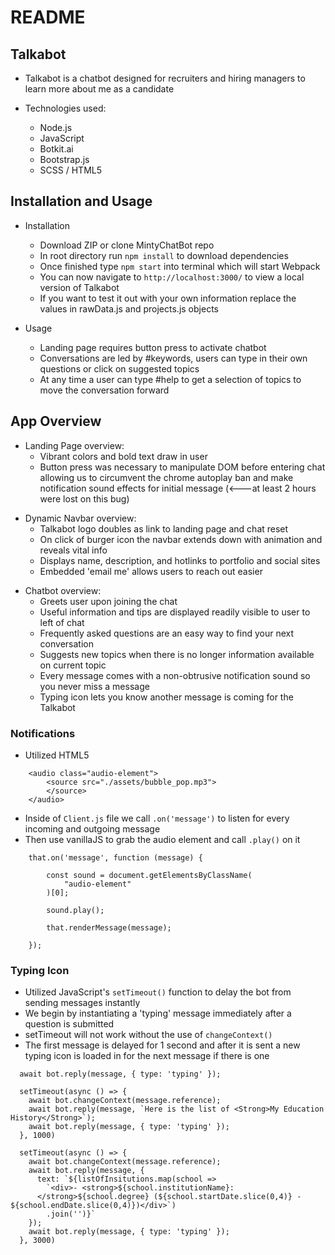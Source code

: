 # README

## Talkabot

* Talkabot is a chatbot designed for recruiters and hiring managers to learn more about me as a candidate

* Technologies used:
  * Node.js
  * JavaScript
  * Botkit.ai
  * Bootstrap.js
  * SCSS / HTML5


## Installation and Usage

* Installation
  * Download ZIP or clone MintyChatBot repo
  * In root directory run `npm install` to download dependencies
  * Once finished type `npm start` into terminal which will start Webpack
  * You can now navigate to `http://localhost:3000/` to view a local version of Talkabot
  * If you want to test it out with your own information replace the values in rawData.js and projects.js objects

* Usage
  * Landing page requires button press to activate chatbot
  * Conversations are led by #keywords, users can type in their own questions or click on suggested topics
  * At any time a user can type #help to get a selection of topics to move the conversation forward


## App Overview

* Landing Page overview:
  * Vibrant colors and bold text draw in user
  * Button press was necessary to manipulate DOM before entering chat allowing us to circumvent the chrome autoplay ban and make notification sound effects for initial message (<---at least 2 hours were lost on this bug)
 
<!-- Need PIC of landing page final v.![Splash Page](app/assets/images/splash-page.png) -->

* Dynamic Navbar overview:
  * Talkabot logo doubles as link to landing page and chat reset
  * On click of burger icon the navbar extends down with animation and reveals vital info
  * Displays name, description, and hotlinks to portfolio and social sites
  * Embedded 'email me' allows users to reach out easier

<!-- Need PIC of navbar final ![Signup Page](app/assets/images/signup-page.png) -->

* Chatbot overview:
  * Greets user upon joining the chat 
  * Useful information and tips are displayed readily visible to user to left of chat
  * Frequently asked questions are an easy way to find your next conversation
  * Suggests new topics when there is no longer information available on current topic
  * Every message comes with a non-obtrusive notification sound so you never miss a message
  * Typing icon lets you know another message is coming for the Talkabot

<!-- Need PIC of Chatbot final ![Signin Page](app/assets/images/signin-page.png) -->


### Notifications

* Utilized HTML5 <audio> tag to host a short mp3 clip

```
    <audio class="audio-element">
        <source src="./assets/bubble_pop.mp3">
        </source>
    </audio> 
```
* Inside of `Client.js` file we call `.on('message')` to listen for every incoming and outgoing message
* Then use vanillaJS to grab the audio element and call `.play()` on it

```
    that.on('message', function (message) {

        const sound = document.getElementsByClassName(
            "audio-element"
        )[0];

        sound.play();
        
        that.renderMessage(message);

    });
```

### Typing Icon

  * Utilized JavaScript's `setTimeout()` function to delay the bot from sending messages instantly
  * We begin by instantiating a 'typing' message immediately after a question is submitted
  * setTimeout will not work without the use of `changeContext()`
  * The first message is delayed for 1 second and after it is sent a new typing icon is loaded in for the next message if there is one

```
  await bot.reply(message, { type: 'typing' });
    
  setTimeout(async () => {
    await bot.changeContext(message.reference);
    await bot.reply(message, `Here is the list of <Strong>My Education History</Strong>`);
    await bot.reply(message, { type: 'typing' });
  }, 1000)

  setTimeout(async () => {
    await bot.changeContext(message.reference);
    await bot.reply(message, {
      text: `${listOfInsitutions.map(school =>
        `<div>- <strong>${school.institutionName}:
      </strong>${school.degree} (${school.startDate.slice(0,4)} - ${school.endDate.slice(0,4)})</div>`)
        .join('')}`
    });
    await bot.reply(message, { type: 'typing' });
  }, 3000)
```